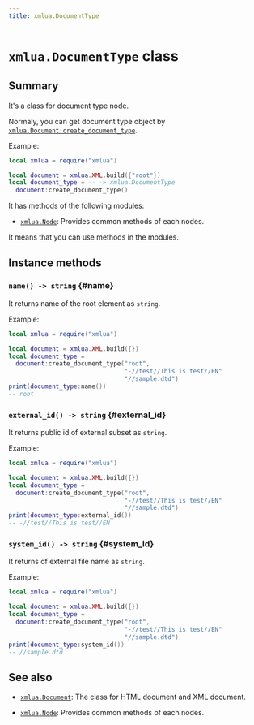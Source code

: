 ```yaml
---
title: xmlua.DocumentType
---
```


# `xmlua.DocumentType` class

## Summary

It's a class for document type node.

Normaly, you can get document type object by [`xmlua.Document:create_document_type`][create-document-type].

Example:

```lua
local xmlua = require("xmlua")

local document = xmlua.XML.build({"root"})
local document_type = -- -> xmlua.DocumentType
  document:create_document_type()
```

It has methods of the following modules:

  * [`xmlua.Node`][node]: Provides common methods of each nodes.

It means that you can use methods in the modules.

## Instance methods

### `name() -> string` {#name}

It returns name of the root element as `string`.

Example:

```lua
local xmlua = require("xmlua")

local document = xmlua.XML.build({})
local document_type =
  document:create_document_type("root",
                                "-//test//This is test//EN"
                                "//sample.dtd")
print(document_type:name())
-- root
```

### `external_id() -> string` {#external_id}

It returns public id of external subset as `string`.

Example:

```lua
local xmlua = require("xmlua")

local document = xmlua.XML.build({})
local document_type =
  document:create_document_type("root",
                                "-//test//This is test//EN"
                                "//sample.dtd")
print(document_type:external_id())
-- -//test//This is test//EN
```

### `system_id() -> string` {#system_id}

It returns of external file name as `string`.

Example:

```lua
local xmlua = require("xmlua")

local document = xmlua.XML.build({})
local document_type =
  document:create_document_type("root",
                                "-//test//This is test//EN"
                                "//sample.dtd")
print(document_type:system_id())
-- //sample.dtd
```

## See also

  * [`xmlua.Document`][document]: The class for HTML document and XML document.

  * [`xmlua.Node`][node]: Provides common methods of each nodes.


[create-document-type]:document.html#create-document-type

[document]:document.html

[node]:node.html
